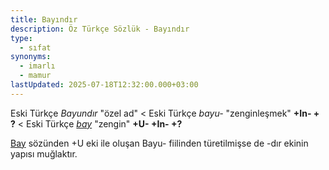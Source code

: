 ```yaml
---
title: Bayındır
description: Öz Türkçe Sözlük - Bayındır
type:
  - sıfat
synonyms:
  - imarlı
  - mamur
lastUpdated: 2025-07-18T12:32:00.000+03:00
---
```

Eski Türkçe _Bayundır_ "özel ad" < Eski Türkçe _bayu-_ "zenginleşmek" **+In- + ?** < Eski Türkçe _[bay](/sozluk/bay)_ "zengin" **+U- +In- +?**

[Bay](/sozluk/bay) sözünden +U eki ile oluşan Bayu- fiilinden türetilmişse de -dır ekinin yapısı muğlaktır.
